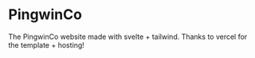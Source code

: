 # PingwinCo

The PingwinCo website made with svelte + tailwind. Thanks to vercel for the template + hosting!
